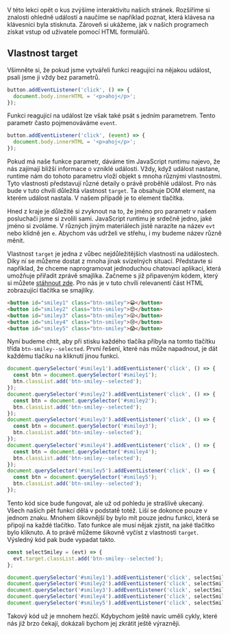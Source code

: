 V této lekci opět o kus zvýšíme interaktivitu našich stránek. Rozšíříme si znalosti ohledně událostí a naučíme se například poznat, která klávesa na klávesnici byla stisknuta. Zároveň si ukážeme, jak v našich programech získat vstup od uživatele pomocí HTML formulářů.

## Vlastnost target

Všimněte si, že pokud jsme vytvářeli funkci reagující na nějakou událost, psali jsme ji vždy bez parametrů.

```js
button.addEventListener('click', () => {
  document.body.innerHTML = '<p>ahoj</p>';
});
```

Funkci reagující na událost lze však také psát s jedním parametrem. Tento parametr často pojmenováváme `event`.

```js
button.addEventListener('click', (event) => {
  document.body.innerHTML = '<p>ahoj</p>';
});
```

Pokud má naše funkce parametr, dáváme tím JavaScript runtimu najevo, že nás zajímají bližší informace o vzniklé události. Vždy, když událost nastane, runtime nám do tohoto parametru vloží objekt s mnoha různými vlastnostmi. Tyto vlastnosti představují různé detaily o právě proběhlé událost. Pro nás bude v tuto chvíli důležitá vlastnost `target`. Ta obsahuje DOM element, na kterém událost nastala. V našem případě je to element tlačítka.

Hned z kraje je důležité si zvyknout na to, že jméno pro parametr v našem posluchači jsme si zvolili sami. JavaScript runtimu je srdečně jedno, jaké jméno si zvoláme. V různých jiným materiálech jistě narazíte na název `evt` nebo klidně jen `e`. Abychom vás udrželi ve střehu, i my budeme název různě měnit.

Vlastnost `target` je jedna z vůbec nejdůležitějších vlastností na událostech. Díky ní se můžeme dostat z mnoha jinak svízelných situací. Představte si například, že chceme naprogramovat jednoduchou chatovací aplikaci, která umožňuje přiřadit zprávě smajlíka. Začneme s již připaveným kódem, který si můžete [stáhnout zde](assets/smileys.zip). Pro nás je v tuto chvíli relevanentí část HTML zobrazující tlačítka se smajlíky.

```html
<button id="smiley1" class="btn-smiley">😀</button>
<button id="smiley2" class="btn-smiley">😍</button>
<button id="smiley3" class="btn-smiley">😜</button>
<button id="smiley4" class="btn-smiley">😢</button>
<button id="smiley5" class="btn-smiley">😱</button>
```

Nyní budeme chtít, aby při stisku každého tlačíka přibyla na tomto tlačítku třída `btn-smiley--selected`. První řešení, které nás může napadnout, je dát každému tlačíku na kliknutí jinou funkci.

```js
document.querySelector('#smiley1').addEventListener('click', () => {
  const btn = document.querySelector('#smiley1');
  btn.classList.add('btn-smiley--selected');
});
document.querySelector('#smiley2').addEventListener('click', () => {
  const btn = document.querySelector('#smiley2');
  btn.classList.add('btn-smiley--selected');
});
document.querySelector('#smiley3').addEventListener('click', () => {
  const btn = document.querySelector('#smiley3');
  btn.classList.add('btn-smiley--selected');
});
document.querySelector('#smiley4').addEventListener('click', () => {
  const btn = document.querySelector('#smiley4');
  btn.classList.add('btn-smiley--selected');
});
document.querySelector('#smiley5').addEventListener('click', () => {
  const btn = document.querySelector('#smiley5');
  btn.classList.add('btn-smiley--selected');
});
```

Tento kód sice bude fungovat, ale už od pohledu je strašlivě ukecaný. Všech našich pět funkcí dělá v podstatě totéž. Liší se dokonce pouze v jednom znaku. Mnohem šikovnější by bylo mít pouze jednu funkci, která se připojí na každé tlačítko. Tato funkce ale musí nějak zjistit, na jaké tlačítko bylo kliknuto. A to právě můžeme šikovně vyčíst z vlastnosti `target`. Výsledný kód pak bude vypadat takto.

```js
const selectSmiley = (evt) => {
  evt.target.classList.add('btn-smiley--selected');
};

document.querySelector('#smiley1').addEventListener('click', selectSmiley);
document.querySelector('#smiley2').addEventListener('click', selectSmiley);
document.querySelector('#smiley3').addEventListener('click', selectSmiley);
document.querySelector('#smiley4').addEventListener('click', selectSmiley);
document.querySelector('#smiley5').addEventListener('click', selectSmiley);
```

Takový kód už je mnohem hezčí. Kdybychom ještě navíc uměli cykly, které nás již brzo čekají, dokázali bychom jej zkrátit ještě výrazněji.
